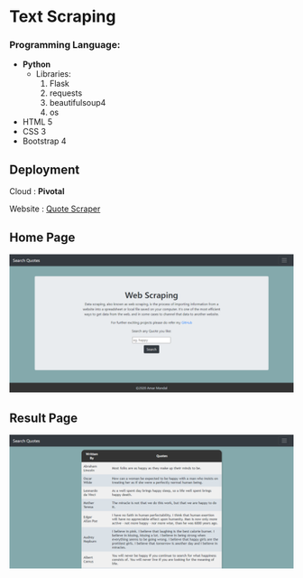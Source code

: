 # Text Scraping


### Programming Language:

* **Python**
    * Libraries:
        1. Flask
        2. requests
        3. beautifulsoup4
        4. os
* HTML 5
* CSS 3
* Bootstrap 4

## Deployment
Cloud : **Pivotal**

Website : <a href="http://quotescraper-wise-rabbit-sh.cfapps.io" target="_blank">Quote Scraper</a>

## Home Page

![Home](Home.PNG)

## Result Page
![Result](Result.PNG)
